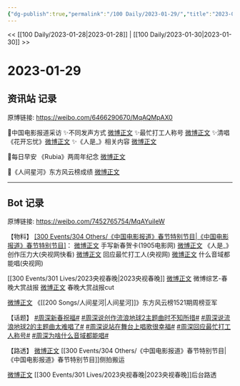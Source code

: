 ```yaml
---
{"dg-publish":true,"permalink":"/100 Daily/2023-01-29/","title":"2023-01-29","created":"2023-01-30T10:57:32.000+08:00","updated":"2023-02-26T00:50:22.000+08:00"}
---
```



<< [[100 Daily/2023-01-28\|2023-01-28]] | [[100 Daily/2023-01-30\|2023-01-30]] >>

# 2023-01-29

## 资讯站 记录

原博链接: https://weibo.com/6466290670/MqAQMpAX0

🌟中国电影报道采访
✨不同发声方式 [微博正文](https://m.weibo.cn/6466290670/4863344236562688)
✨最忙打工人称号 [微博正文](https://m.weibo.cn/6466290670/4863292328118287)
✨清唱《花开忘忧》[微博正文](https://m.weibo.cn/6466290670/4863250401334557)
✨《人是_》相关内容 [微博正文](https://m.weibo.cn/6466290670/4863343133459483)

🌟每日早安
《Rubia》两周年纪念 [微博正文](https://m.weibo.cn/6466290670/4863165684256185)

🌟《人间星河》东方风云榜成绩 [微博正文](https://m.weibo.cn/6466290670/4863376763391245)

---
## Bot 记录

原博链接: https://weibo.com/7452765754/MqAYuiIeW

【物料】
[[300 Events/304 Others/《中国电影报道》春节特别节目\|《中国电影报道》春节特别节目]](续)：
[微博正文](https://m.weibo.cn/1635270132/4863205836326827) 手写新春贺卡(1905电影网)
[微博正文](https://m.weibo.cn/1977460817/4863242398078023) 《人是_》创作压力大(央视网快看)
[微博正文](https://m.weibo.cn/3266943013/4863270034869654) 回应最忙打工人(央视网)
[微博正文](https://m.weibo.cn/3266943013/4863324317292825) 什么音域都能唱(央视网)

[[300 Events/301 Lives/2023央视春晚\|2023央视春晚]]
[微博正文](https://m.weibo.cn/2110705772/4863252394410252) 微博综艺-春晚大赏战报
[微博正文](https://m.weibo.cn/3123996041/4863338926313936) 春晚大赏战报cut

[微博正文](https://m.weibo.cn/7779932378/4863219346184817) 《[[200 Songs/人间星河\|人间星河]]》东方风云榜1521期周榜亚军

【话题】
[#周深新春祝福#](https://s.weibo.com/weibo?q=%23%E5%91%A8%E6%B7%B1%E6%96%B0%E6%98%A5%E7%A5%9D%E7%A6%8F%23)
[#周深说创作流浪地球2主题曲时不知所措#](https://s.weibo.com/weibo?q=%23%E5%91%A8%E6%B7%B1%E8%AF%B4%E5%88%9B%E4%BD%9C%E6%B5%81%E6%B5%AA%E5%9C%B0%E7%90%832%E4%B8%BB%E9%A2%98%E6%9B%B2%E6%97%B6%E4%B8%8D%E7%9F%A5%E6%89%80%E6%8E%AA%23)
[#周深说流浪地球2的主题曲太难唱了#](https://s.weibo.com/weibo?q=%23%E5%91%A8%E6%B7%B1%E8%AF%B4%E6%B5%81%E6%B5%AA%E5%9C%B0%E7%90%832%E7%9A%84%E4%B8%BB%E9%A2%98%E6%9B%B2%E5%A4%AA%E9%9A%BE%E5%94%B1%E4%BA%86%23)
[#周深说站在舞台上唱歌很幸福#](https://s.weibo.com/weibo?q=%23%E5%91%A8%E6%B7%B1%E8%AF%B4%E7%AB%99%E5%9C%A8%E8%88%9E%E5%8F%B0%E4%B8%8A%E5%94%B1%E6%AD%8C%E5%BE%88%E5%B9%B8%E7%A6%8F%23)
[#周深回应最忙打工人称号#](https://s.weibo.com/weibo?q=%23%E5%91%A8%E6%B7%B1%E5%9B%9E%E5%BA%94%E6%9C%80%E5%BF%99%E6%89%93%E5%B7%A5%E4%BA%BA%E7%A7%B0%E5%8F%B7%23)
[#周深为啥什么音域都能唱#](https://s.weibo.com/weibo?q=%23%E5%91%A8%E6%B7%B1%E4%B8%BA%E5%95%A5%E4%BB%80%E4%B9%88%E9%9F%B3%E5%9F%9F%E9%83%BD%E8%83%BD%E5%94%B1%23)

【路透】
[微博正文](https://m.weibo.cn/7495641082/4863048303510383) [[300 Events/304 Others/《中国电影报道》春节特别节目\|《中国电影报道》春节特别节目]]侧拍搬运

[微博正文](https://m.weibo.cn/1901459883/4863172551379875) [[300 Events/301 Lives/2023央视春晚\|2023央视春晚]]后台路透
